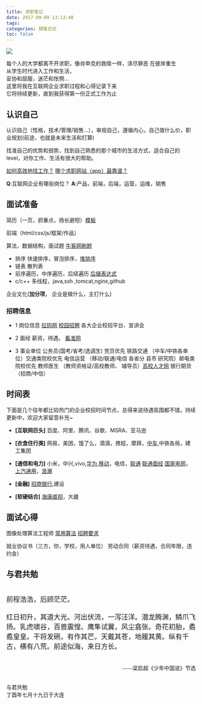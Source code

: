 ```yaml
---
title: 求职笔记
date: 2017-09-09 13:13:48
tags:
categories: 随笔日记
toc: false
---
```


![](http://image12.m1905.cn/mapps/uploadfile/edu/2014/0925/2014092510594066002.jpg)

<!-- <p style="font-size:18px"><span style="FONT-FAMILY: 楷体,楷体_GB2312, SimKai"> 每个人的大学都离不开求职，像肖申克的救赎一样，涤尽罪恶 在彼岸重生<br> 从学生时代进入工作和生活，妥协和屈服，迷茫和怅惘...<br> 这里将我在互联网企业求职过程和心得记录下来<br> 它将持续更新，直到我获得第一份正式工作为止</span></p> -->

每个人的大学都离不开求职，像肖申克的救赎一样，涤尽罪恶 在彼岸重生<br> 从学生时代进入工作和生活，<br>妥协和屈服，迷茫和怅惘...<br> 这里将我在互联网企业求职过程和心得记录下来<br> 它将持续更新，直到我获得第一份正式工作为止

## 认识自己
 认识自己（性格，技术/管理/销售...），审视自己，遵循内心，自己值什么价，职业规划(前途，也就是未来生活和打算)

 找准自己的优势和弱势，找到自己熟悉的那个城市的生活方式，适合自己的level，对你工作、生活有很大的帮助。

[如何高效地找工作？](https://www.zhihu.com/question/20221715)
[哪个求职网站（app）最靠谱？](https://www.zhihu.com/question/21383951)

**Q**:互联网企业有哪些岗位？
**A**:产品，前端，后端，运营，运维，销售

## 面试准备
 简历（一页，抓重点，扬长避短）[模板](http://office.mmais.com.cn/List.shtml?cat=WORD&tag=13)

 前端（html/css/js/框架/作品）

 算法，数据结构，面试题 [牛客网刷题](https://www.nowcoder.com/)

* 排序 快速排序，冒泡排序，[堆排序](http://bubkoo.com/2014/01/14/sort-algorithm/heap-sort/)
* 链表 散列表
* 前序遍历，中序遍历，后续遍历 [后缀表达式](http://blog.csdn.net/antineutrino/article/details/6763722)
* c/c++ 多线程，java,ssh ,tomcat,nginx,github

企业文化(**加分项**， 企业是做什么，主打什么)

### 招聘信息

* 1 岗位信息
      [拉钩网](https://www.lagou.com/)
      [校园招聘](https://xiaoyuan.zhaopin.com/)
      各大企业校招平台、宣讲会

* 2 面经
      薪资，待遇。 [看准网](http://www.kanzhun.com/)

* 3 事业单位
      公务员(国考/省考/选调生) 党员优先
      铁路交通 （中车/中铁各单位）交通类院校优先
      电信运营 （移动/联通/电信 各省分 县市 研究院）邮电类院校优先
      教师医生 （教师资格证/高校教师、 辅导员）[高校人才网](http://www.gaoxiaojob.com/)
      银行期货 （招商/中信）

## 时间表
下面是几个往年都比较热门的企业校招时间节点，总得来说待遇氛围都不错，持续更新中，欢迎大家留意补充~

* **[互联网巨头]** 百度、阿里、腾讯、谷歌、MSRA、亚马逊

* **[衣食住行类]** 网易，美团，饿了么，滴滴，携程，摩拜，[中车](http://211.147.25.243/g17209.aspx),中铁各局，建工集团

* **[通信和电力]** 小米，中兴,vivo,[华为](http://career.huawei.com/reccampportal/campus4_index.html#campus4/pages/home/trainee.html?type=0&faqtype=3),[移动](http://special.zhaopin.com/2017/sh/zgyd091093w/scJob.html)，电信，[联通](http://chinaunicom2018.zhaopin.com/cl.html?=1105801) [联通面经](http://wk.yingjiesheng.com/v-000-022-341.html) [国家电网](http://xjgc.zhaopin.com/)，[上汽通用](http://sgm.zhiye.com/campusjobs)，[浪潮](http://career.inspur.com/cwbase/web/recportal/index.html)

* **[金融]** [招商银行](http://career.cmbchina.com/Campus/Campus.html),建设

* **[软硬结合]** [海康威视](http://campus.hikvision.com)，大疆


## 面试心得
图像处理算法工程师 [常用算法](http://blog.csdn.net/u013360881/article/details/47609581) [招聘要求](http://blog.csdn.net/liuuze5/article/details/44247043)

就业协议书（三方，你，学校，用人单位）
劳动合同（薪资待遇，合同年限，违约金）

## 与君共勉
<p style="font-size:18px"><span style="FONT-FAMILY: 楷体,楷体_GB2312, SimKai"> <br>前程浩浩，后顾茫茫。<br><br>红日初升，其道大光。河出伏流，一泻汪洋。潜龙腾渊，鳞爪飞扬。乳虎啸谷，百兽震惶。鹰隼试翼，风尘翕张。奇花初胎，矞矞皇皇。干将发硎，有作其芒。天戴其苍，地履其黄。纵有千古，横有八荒。前途似海，来日方长。</span></p>
<p style="TEXT-ALIGN: right "><br/><span style="FONT-FAMILY: 楷体,楷体_GB2312, SimKai">&mdash;&mdash;梁启超《少年中国说》节选</span></p>

<p ><br/><span style="FONT-FAMILY: 楷体,楷体_GB2312, SimKai">与君共勉<br>丁酉年七月十九日于大连</span></p>
